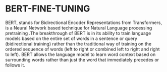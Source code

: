 # BERT-FINE-TUNING
BERT, stands for Bidirectional Encoder Representations from Transformers, is a Neural Network based technique for Natural Language processing pretraining .The breakthrough of BERT is in its ability to train language models based on the entire set of words in a sentence or query (bidirectional training) rather than the traditional way of training on the ordered sequence of words (left to right or combined left to right and right to left). BERT allows the language model to learn word context based on surrounding words rather than just the word that immediately precedes or follows it.
